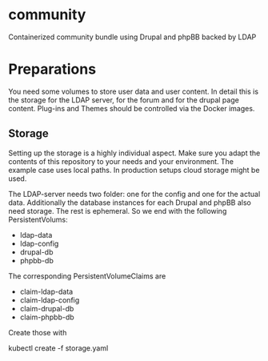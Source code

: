 # community
Containerized community bundle using Drupal and phpBB backed by LDAP

# Preparations

You need some volumes to store user data and user content. In detail this is the storage for the LDAP server, for the forum and for the drupal page content. Plug-ins and Themes should be controlled via the Docker images.

## Storage

Setting up the storage is a highly individual aspect. Make sure you adapt the contents of this repository to your needs and your environment. The example case uses local paths. In production setups cloud storage might be used.

The LDAP-server needs two folder: one for the config and one for the actual data. Additionally the database instances for each Drupal and phpBB also need storage. The rest is ephemeral. So we end with the following PersistentVolums:

* ldap-data
* ldap-config
* drupal-db
* phpbb-db

The corresponding PersistentVolumeClaims are

* claim-ldap-data
* claim-ldap-config
* claim-drupal-db
* claim-phpbb-db

Create those with

 kubectl create -f storage.yaml


